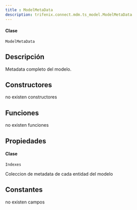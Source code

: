 ```yaml
---
title : ModelMetaData
description: trifenix.connect.mdm.ts_model.ModelMetaData
---
```




<CodeBlock slots = 'heading, code' repeat = '1' languages = 'C#' />

#### Clase
```
ModelMetaData
```

## Descripción
Metadata completo del modelo.
## Constructores

no existen constructores


## Funciones

no existen funciones

## Propiedades

<CodeBlock slots = 'heading, code' repeat = '1' languages = 'C#' />

#### Clase
```
Indexes
```

Coleccion de metadata de cada entidad del modelo
## Constantes
no existen campos

